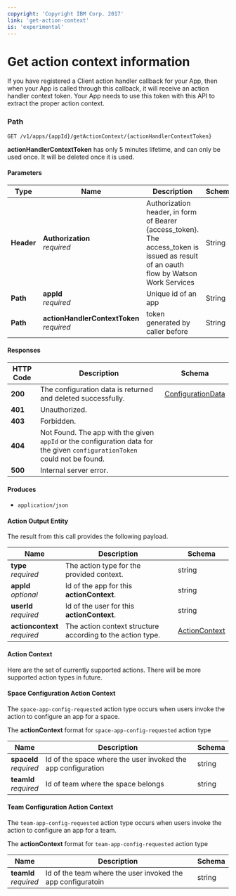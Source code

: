 ```yaml
---
copyright: 'Copyright IBM Corp. 2017'
link: 'get-action-context'
is: 'experimental'
---
```



# Get action context information 

If you have registered a Client action handler callback for your App, then when your App is called through this callback, 
it will receive an action handler context token. Your App needs to use this token with this API to extract the proper 
action context.

### Path
```
GET /v1/apps/{appId}/getActionContext/{actionHandlerContextToken}
```
**actionHandlerContextToken** has only 5 minutes lifetime, and can only be used once. It will be deleted once it is used. 

#### Parameters

|Type|Name|Description|Schema|
|---|---|---|---|
|**Header**|**Authorization** <br>_required_ |Authorization header, in form of Bearer {access_token}. The access_token is issued as result of an oauth flow by Watson Work Services|String|
|**Path**|**appId** <br>_required_ |Unique id of an app|String|
|**Path**|**actionHandlerContextToken** <br>_required_|token generated by caller before|String|

#### Responses

|HTTP Code|Description|Schema|
|---|---|---|
|**200**|The configuration data is returned and deleted successfully.|[ConfigurationData](#action-output-entity)|
|**401**|Unauthorized.||
|**403**|Forbidden.||
|**404**|Not Found. The app with the given `appId` or the configuration data for the given `configurationToken` could not be found.||
|**500**|Internal server error.||

#### Produces

* `application/json`

<a name="action-output-entity"></a>

#### Action Output Entity

The result from this call provides the following payload.

|Name|Description|Schema|
|---|---|---|
|**type**  <br>*required*|The action type for the provided context.|string|
|**appId**  <br>*optional*|Id of the app for this **actionContext**.|string|
|**userId**  <br>*required*|Id of the user for this **actionContext**.|string|
|**actioncontext**  <br>*required*|The action context structure according to the action type.|[ActionContext](#actioncontext)|


<a name="actioncontext"></a>

#### Action Context

Here are the set of currently supported actions. There will be more supported action types in future.

#### Space Configuration Action Context

The `space-app-config-requested` action type occurs when users invoke the action to configure an app for a space. 

The **actionContext** format for `space-app-config-requested` action type

|Name|Description|Schema|
|---|---|---|
|**spaceId** <br>*required*|Id of the space where the user invoked the app configuration |string|
|**teamId** <br>*required*|Id of team where the space belongs|string|

#### Team Configuration Action Context


The `team-app-config-requested` action type occurs when users invoke the action to configure an app for a team. 

The **actionContext** format for `team-app-config-requested` action type

|Name|Description|Schema|
|---|---|---|
|**teamId** <br>*required*|Id of the team where the user invoked the app configuratoin |string|




